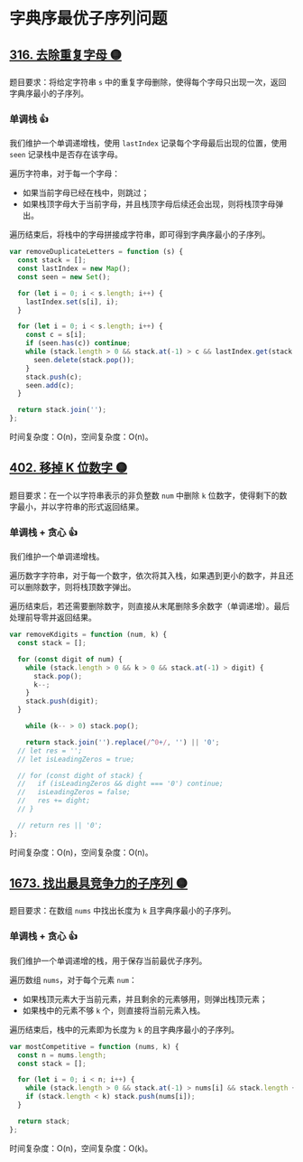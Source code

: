 # 字典序最优子序列问题

## [316. 去除重复字母 🟡](https://leetcode.cn/problems/remove-duplicate-letters/description/)

题目要求：将给定字符串 `s` 中的重复字母删除，使得每个字母只出现一次，返回字典序最小的子序列。

### 单调栈 👍

我们维护一个单调递增栈，使用 `lastIndex` 记录每个字母最后出现的位置，使用 `seen` 记录栈中是否存在该字母。

遍历字符串，对于每一个字母：

- 如果当前字母已经在栈中，则跳过；
- 如果栈顶字母大于当前字母，并且栈顶字母后续还会出现，则将栈顶字母弹出。

遍历结束后，将栈中的字母拼接成字符串，即可得到字典序最小的子序列。

``` js
var removeDuplicateLetters = function (s) {
  const stack = [];
  const lastIndex = new Map();
  const seen = new Set();

  for (let i = 0; i < s.length; i++) {
    lastIndex.set(s[i], i);
  }

  for (let i = 0; i < s.length; i++) {
    const c = s[i];
    if (seen.has(c)) continue;
    while (stack.length > 0 && stack.at(-1) > c && lastIndex.get(stack.at(-1)) > i) {
      seen.delete(stack.pop());
    }
    stack.push(c);
    seen.add(c);
  }

  return stack.join('');
};
```

时间复杂度：O(n)，空间复杂度：O(n)。

## [402. 移掉 K 位数字 🟡](https://leetcode.cn/problems/remove-k-digits/description/)

题目要求：在一个以字符串表示的非负整数 `num` 中删除 `k` 位数字，使得剩下的数字最小，并以字符串的形式返回结果。

### 单调栈 + 贪心 👍

我们维护一个单调递增栈。

遍历数字字符串，对于每一个数字，依次将其入栈，如果遇到更小的数字，并且还可以删除数字，则将栈顶数字弹出。

遍历结束后，若还需要删除数字，则直接从末尾删除多余数字（单调递增）。最后处理前导零并返回结果。

``` js
var removeKdigits = function (num, k) {
  const stack = [];

  for (const digit of num) {
    while (stack.length > 0 && k > 0 && stack.at(-1) > digit) {
      stack.pop();
      k--;
    }
    stack.push(digit);
  }

	while (k-- > 0) stack.pop();

	return stack.join('').replace(/^0+/, '') || '0';
  // let res = '';
  // let isLeadingZeros = true;

  // for (const dight of stack) {
  //   if (isLeadingZeros && dight === '0') continue;
  //   isLeadingZeros = false;
  //   res += dight;
  // }

  // return res || '0';
};
```

时间复杂度：O(n)，空间复杂度：O(n)。

## [1673. 找出最具竞争力的子序列 🟡](https://leetcode.cn/problems/find-the-most-competitive-subsequence/description/)

题目要求：在数组 `nums` 中找出长度为 `k` 且字典序最小的子序列。

### 单调栈 + 贪心 👍

我们维护一个单调递增的栈，用于保存当前最优子序列。

遍历数组 `nums`，对于每个元素 `num`：

- 如果栈顶元素大于当前元素，并且剩余的元素够用，则弹出栈顶元素；
- 如果栈中的元素不够 `k` 个，则直接将当前元素入栈。

遍历结束后，栈中的元素即为长度为 `k` 的且字典序最小的子序列。

``` js
var mostCompetitive = function (nums, k) {
  const n = nums.length;
  const stack = [];

  for (let i = 0; i < n; i++) {
    while (stack.length > 0 && stack.at(-1) > nums[i] && stack.length + n - i > k) stack.pop();
    if (stack.length < k) stack.push(nums[i]);
  }

  return stack;
};
```

时间复杂度：O(n)，空间复杂度：O(k)。